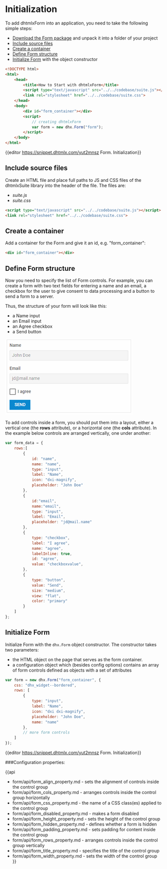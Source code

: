 Initialization
=============================

To add dhtmlxForm into an application, you need to take the following simple steps:

- [Download the Form package](https://dhtmlx.com/docs/products/dhtmlxSuite/download.shtml) and unpack it into a folder of your project
- [Include source files](#includesourcefiles)
- [Create a container](#createacontainer)
- [Define Form structure](#defineformstructure)
- [Initialize Form](#initializeform) with the object constructor


~~~html
<!DOCTYPE html>
<html>
    <head>
        <title>How to Start with dhtmlxForm</title>         
        <script type="text/javascript" src="../../codebase/suite.js"></script>
        <link rel="stylesheet" href="../../codebase/suite.css">
    </head>
    <body>
        <div id="form_container"></div>
        <script>
            // creating dhtmlxForm
            var form = new dhx.Form("form");
        </script>
    </body>
</html>
~~~

{{editor    https://snippet.dhtmlx.com/yut2mnsz	Form. Initialization}}

Include source files
--------------------

Create an HTML file and place full paths to JS and CSS files of the dhtmlxSuite library into the header of the file. The files are:

- *suite.js*
- *suite.css*

~~~html
<script type="text/javascript" src="../../codebase/suite.js"></script>
<link rel="stylesheet" href="../../codebase/suite.css">
~~~


Create a container
-------------------

Add a container for the Form and give it an id, e.g. "form_container":

~~~html
<div id="form_container"></div>
~~~


Define Form structure
-----------------

Now you need to specify the list of Form controls. For example, you can create a form with two text fields for entering a name and an email, a checkbox for the user to give consent to data processing and a button to 
send a form to a server.

Thus, the structure of your form will look like this:

- a Name input
- an Email input
- an Agree checkbox
- a Send button

![Form structure](../assets/form/form_init.png)

To add controls inside a form, you should put them into a layout, either a vertical one (the **rows** attribute), or a horizontal one (the **cols** attribute). In the example below controls are arranged vertically, one under
another:

~~~js
var form_data = {
	rows:[
    	{
        	id: "name",
            name: "name",
        	type: "input",
        	label: "Name",
        	icon: "dxi-magnify",
        	placeholder: "John Doe"
    	},
    	{
        	id:"email",
            name:"email", 
        	type: "input",
        	label: "Email",
        	placeholder: "jd@mail.name"
    	},
    	{
        	type: "checkbox",
        	label: "I agree",
        	name: "agree",
        	labelInline: true,
        	id: "agree",
        	value: "checkboxvalue",
    	},
    	{
        	type: "button",
        	value: "Send",
       	 	size: "medium",
        	view: "flat",
        	color: "primary"
    	}
	]
};
~~~


Initialize Form
---------------------

Initialize Form with the `dhx.Form` object constructor. The constructor takes two parameters:

- the HTML object on the page that serves as the form container. 
- a configuration object which (besides config options) contains an array of form controls defined as objects with a set of attributes 

~~~js
var form = new dhx.Form("form_container", {
	css: "dhx_widget--bordered",
	rows: [
		{
			type: "input",
			label: "Name",
			icon: "dxi dxi-magnify",
			placeholder: "John Doe",
			name: "name"
		},
		// more form controls
	]
});
~~~

{{editor    https://snippet.dhtmlx.com/yut2mnsz	Form. Initialization}}

###Configuration properties:

{{api
- form/api/form_align_property.md - sets the alignment of controls inside the control group
- form/api/form_cols_property.md - arranges controls inside the control group horizontally
- form/api/form_css_property.md - the name of a CSS class(es) applied to the control group
- form/api/form_disabled_property.md - makes a form disabled
- form/api/form_height_property.md - sets the height of the control group
- form/api/form_hidden_property.md - defines whether a form is hidden
- form/api/form_padding_property.md - sets padding for content inside the control group
- form/api/form_rows_property.md - arranges controls inside the control group vertically
- form/api/form_title_property.md - specifies the title of the control group
- form/api/form_width_property.md - sets the width of the control group
}}






